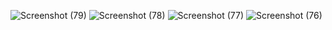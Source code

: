 ![Screenshot (79)](https://github.com/adpratap/MHANIC/assets/40080908/3413f8e4-0065-4e25-b64c-7b1f9a5bef59)
![Screenshot (78)](https://github.com/adpratap/MHANIC/assets/40080908/2639047b-9ae8-48e3-a722-7c57bdcc30d6)
![Screenshot (77)](https://github.com/adpratap/MHANIC/assets/40080908/d1f67ec5-0b52-49ac-be21-37bb906dad31)
![Screenshot (76)](https://github.com/adpratap/MHANIC/assets/40080908/8b7c6119-37c0-45f3-9cae-eedb57aa2ae4)
